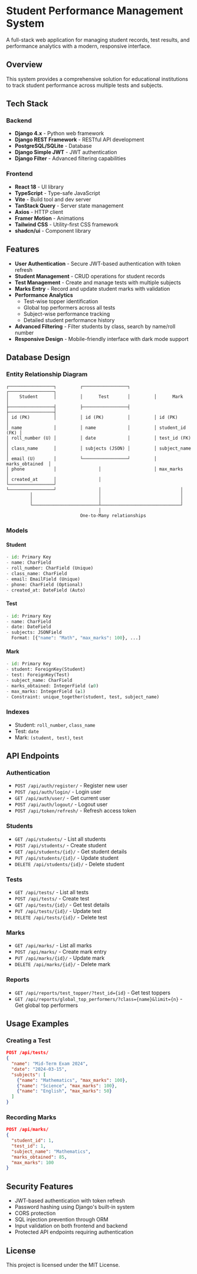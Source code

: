 # Student Performance Management System

A full-stack web application for managing student records, test results, and performance analytics with a modern, responsive interface.

## Overview

This system provides a comprehensive solution for educational institutions to track student performance across multiple tests and subjects.

## Tech Stack

### Backend
- **Django 4.x** - Python web framework
- **Django REST Framework** - RESTful API development
- **PostgreSQL/SQLite** - Database
- **Django Simple JWT** - JWT authentication
- **Django Filter** - Advanced filtering capabilities

### Frontend
- **React 18** - UI library
- **TypeScript** - Type-safe JavaScript
- **Vite** - Build tool and dev server
- **TanStack Query** - Server state management
- **Axios** - HTTP client
- **Framer Motion** - Animations
- **Tailwind CSS** - Utility-first CSS framework
- **shadcn/ui** - Component library

## Features

- **User Authentication** - Secure JWT-based authentication with token refresh
- **Student Management** - CRUD operations for student records
- **Test Management** - Create and manage tests with multiple subjects
- **Marks Entry** - Record and update student marks with validation
- **Performance Analytics**
  - Test-wise topper identification
  - Global top performers across all tests
  - Subject-wise performance tracking
  - Detailed student performance history
- **Advanced Filtering** - Filter students by class, search by name/roll number
- **Responsive Design** - Mobile-friendly interface with dark mode support

## Database Design

### Entity Relationship Diagram

```
┌─────────────────┐         ┌─────────────────┐         ┌─────────────────┐
│    Student      │         │      Test       │         │      Mark       │
├─────────────────┤         ├─────────────────┤         ├─────────────────┤
│ id (PK)         │         │ id (PK)         │         │ id (PK)         │
│ name            │         │ name            │         │ student_id (FK) │
│ roll_number (U) │         │ date            │         │ test_id (FK)    │
│ class_name      │         │ subjects (JSON) │         │ subject_name    │
│ email (U)       │         └─────────────────┘         │ marks_obtained  │
│ phone           │                │                    │ max_marks       │
│ created_at      │                │                    └─────────────────┘
└─────────────────┘                │                              │
         │                         │                              │
         │                         │                              │
         └─────────────────────────┴──────────────────────────────┘
                                   │
                            One-to-Many relationships
```

### Models

#### Student
```python
- id: Primary Key
- name: CharField
- roll_number: CharField (Unique)
- class_name: CharField
- email: EmailField (Unique)
- phone: CharField (Optional)
- created_at: DateField (Auto)
```

#### Test
```python
- id: Primary Key
- name: CharField
- date: DateField
- subjects: JSONField
  Format: [{"name": "Math", "max_marks": 100}, ...]
```

#### Mark
```python
- id: Primary Key
- student: ForeignKey(Student)
- test: ForeignKey(Test)
- subject_name: CharField
- marks_obtained: IntegerField (≥0)
- max_marks: IntegerField (≥1)
- Constraint: unique_together(student, test, subject_name)
```

### Indexes
- Student: `roll_number`, `class_name`
- Test: `date`
- Mark: `(student, test)`, `test`

## API Endpoints

### Authentication
- `POST /api/auth/register/` - Register new user
- `POST /api/auth/login/` - Login user
- `GET /api/auth/user/` - Get current user
- `POST /api/auth/logout/` - Logout user
- `POST /api/token/refresh/` - Refresh access token

### Students
- `GET /api/students/` - List all students
- `POST /api/students/` - Create student
- `GET /api/students/{id}/` - Get student details
- `PUT /api/students/{id}/` - Update student
- `DELETE /api/students/{id}/` - Delete student

### Tests
- `GET /api/tests/` - List all tests
- `POST /api/tests/` - Create test
- `GET /api/tests/{id}/` - Get test details
- `PUT /api/tests/{id}/` - Update test
- `DELETE /api/tests/{id}/` - Delete test

### Marks
- `GET /api/marks/` - List all marks
- `POST /api/marks/` - Create mark entry
- `PUT /api/marks/{id}/` - Update mark
- `DELETE /api/marks/{id}/` - Delete mark

### Reports
- `GET /api/reports/test_topper/?test_id={id}` - Get test toppers
- `GET /api/reports/global_top_performers/?class={name}&limit={n}` - Get global top performers

## Usage Examples

### Creating a Test
```json
POST /api/tests/
{
  "name": "Mid-Term Exam 2024",
  "date": "2024-03-15",
  "subjects": [
    {"name": "Mathematics", "max_marks": 100},
    {"name": "Science", "max_marks": 100},
    {"name": "English", "max_marks": 50}
  ]
}
```

### Recording Marks
```json
POST /api/marks/
{
  "student_id": 1,
  "test_id": 1,
  "subject_name": "Mathematics",
  "marks_obtained": 85,
  "max_marks": 100
}
```

## Security Features

- JWT-based authentication with token refresh
- Password hashing using Django's built-in system
- CORS protection
- SQL injection prevention through ORM
- Input validation on both frontend and backend
- Protected API endpoints requiring authentication

## License

This project is licensed under the MIT License.
